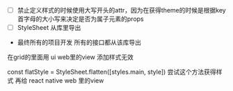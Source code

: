 - [ ] 禁止定义样式的时候使用大写开头的attr，因为在获得theme的时候是根据key首字母的大小写来决定是否为属子元素的props
- [ ] StyleSheet 从库里导出
- 最终所有的项目开发  所有的接口都从该库导出

在grid的里面用 ui web里的view 添加样式无效

const flatStyle = StyleSheet.flatten([styles.main, style])
尝试这个方法获得样式  再给 react native web 里的view

